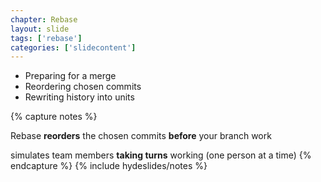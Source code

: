 ```yaml
---
chapter: Rebase
layout: slide
tags: ['rebase']
categories: ['slidecontent']
---
```


* Preparing for a merge
* Reordering chosen commits
* Rewriting history into units


{% capture notes %}

Rebase __reorders__ the chosen commits __before__ your branch work

simulates team members __taking turns__ working (one person at a time)
{% endcapture %}
{% include hydeslides/notes %}